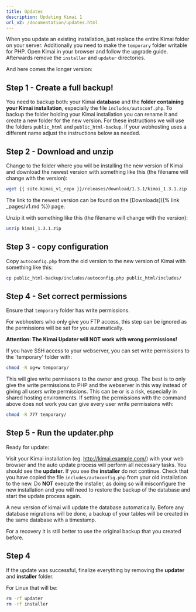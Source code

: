 ```yaml
---
title: Updates
description: Updating Kimai 1
url_v2: /documentation/updates.html
---
```


When you update an existing installation, just replace the entire Kimai folder on your server. 
Additionally you need to make the `temporary` folder writable for PHP. 
Open Kimai in your browser and follow the upgrade guide. Afterwards remove the `installer` and `updater` directories.

And here comes the longer version:

## Step 1 - Create a full backup!

You need to backup both: your Kimai **database** and the **folder containing your Kimai installation**, especially the file `includes/autoconf.php`. 
To backup the folder holding your Kimai installation you can rename it and create a new folder for the new version. 
For these instructions we will use the folders `public_html` and `public_html-backup`. 
If your webhosting uses a different name adjust the instructions below as needed.

## Step 2 - Download and unzip

Change to the folder where you will be installing the new version of Kimai and download the newest version with something like this (the filename will change with the version):

```bash
wget {{ site.kimai_v1_repo }}/releases/download/1.3.1/kimai_1.3.1.zip
```

The link to the newest version can be found on the [Downloads]({% link _pages/v1.md %}) page.

Unzip it with something like this (the filename will change with the version):

```bash
unzip kimai_1.3.1.zip
```

## Step 3 - copy configuration

Copy `autoconfig.php` from the old version to the new version of Kimai with something like this:

```bash
cp public_html-backup/includes/autoconfig.php public_html/includes/
```

## Step 4 - Set correct permissions

Ensure that `temporary` folder has write permissions.

For webhosters who only give you FTP access, this step can be ignored as the permissions will be set for you automatically.

**Attention: The Kimai Updater will NOT work with wrong permissions!**

If you have SSH access to your webserver, you can set write permissions to the 'temporary' folder with:

```bash
chmod -R og+w temporary/
```

This will give write permissons to the owner and group. 
The best is to only give the write permissions to PHP and the webserver in this way instead of giving all users write permissions. 
This can be or is a risk, especially in shared hosting environments.
If setting the permissions with the command above does not work you can give every user write permissions with:

```bash
chmod -R 777 temporary/
```

## Step 5 - Run the updater.php

Ready for update:

Visit your Kimai installation (eg. http://kimai.example.com/) with your web browser and the auto update process will perform all necessary tasks. 
You should see the **updater**. If you see the **installer** do not continue. 
Check that you have copied the file `includes/autoconfig.php` from your old installation to the new. 
Do **NOT** execute the installer, as doing so will misconfigure the new installation and you will need to restore the backup of the database and start the update process again.

A new version of kimai will update the database automatically. Before any database migrations will be done, a backup of 
your tables will be created in the same database with a timestamp.

For a recovery it is still better to use the original backup that you created before.

## Step 4

If the update was successful, finalize everything by removing the **updater** and **installer** folder.

For Linux that will be:

```bash
rm -rf updater
rm -rf installer
```
